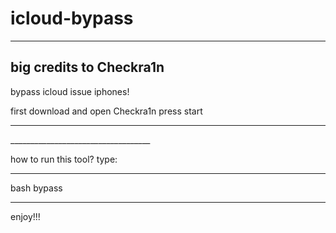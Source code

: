 # icloud-bypass
--------------------------
big credits to Checkra1n
--------------------------

bypass icloud issue iphones!


first download and open Checkra1n
press start

___________________________________

<blockquote class="imgur-embed-pub" lang="en" data-id="a/LId5Xva"><a href="//imgur.com/a/LId5Xva"></a></blockquote><script async src="//s.imgur.com/min/embed.js" charset="utf-8"></script>
___________________________________ 

how to run this tool?
type:

_______________________________

bash bypass

________________________________


enjoy!!!
